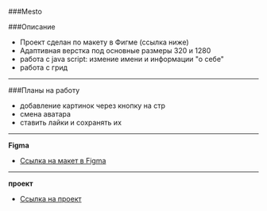 ###Mesto

###Описание

* Проект сделан по макету в Фигме (ссылка ниже)
* Адаптивная верстка под основные размеры 320 и 1280
* работа с java script: измение имени и информации "о себе"
* работа с грид


 ---------------------------------

###Планы на работу 

* добавление картинок через кнопку на стр
* смена аватара
* ставить лайки и сохранять их 


 ---------------------------------

**Figma**

* [Ссылка на макет в Figma](https://www.figma.com/file/StZjf8HnoeLdiXS7dYrLAh/JavaScript.-Sprint-4)


 ---------------------------------

**проект**

* [Ссылка на проект](https://alalinaermakova.github.io/mesto/index.html)


